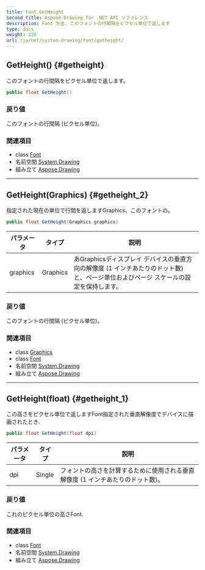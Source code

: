 ```yaml
---
title: Font.GetHeight
second_title: Aspose.Drawing for .NET API リファレンス
description: Font 方法. このフォントの行間隔をピクセル単位で返します
type: docs
weight: 220
url: /ja/net/system.drawing/font/getheight/
---
```

## GetHeight() {#getheight}

このフォントの行間隔をピクセル単位で返します。

```csharp
public float GetHeight()
```

### 戻り値

このフォントの行間隔 (ピクセル単位)。

### 関連項目

* class [Font](../)
* 名前空間 [System.Drawing](../../font/)
* 組み立て [Aspose.Drawing](../../../)

---

## GetHeight(Graphics) {#getheight_2}

指定された現在の単位で行間を返しますGraphics、このフォントの。

```csharp
public float GetHeight(Graphics graphics)
```

| パラメータ | タイプ | 説明 |
| --- | --- | --- |
| graphics | Graphics | あGraphicsディスプレイ デバイスの垂直方向の解像度 (1 インチあたりのドット数) と、ページ単位およびページ スケールの設定を保持します。 |

### 戻り値

このフォントの行間隔 (ピクセル単位)。

### 関連項目

* class [Graphics](../../graphics/)
* class [Font](../)
* 名前空間 [System.Drawing](../../font/)
* 組み立て [Aspose.Drawing](../../../)

---

## GetHeight(float) {#getheight_1}

この高さをピクセル単位で返しますFont指定された垂直解像度でデバイスに描画されたとき.

```csharp
public float GetHeight(float dpi)
```

| パラメータ | タイプ | 説明 |
| --- | --- | --- |
| dpi | Single | フォントの高さを計算するために使用される垂直解像度 (1 インチあたりのドット数)。 |

### 戻り値

これのピクセル単位の高さFont.

### 関連項目

* class [Font](../)
* 名前空間 [System.Drawing](../../font/)
* 組み立て [Aspose.Drawing](../../../)


